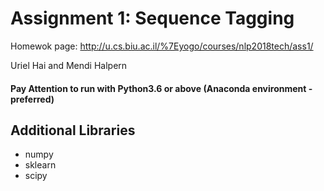 # Assignment 1: Sequence Tagging

Homewok page: http://u.cs.biu.ac.il/%7Eyogo/courses/nlp2018tech/ass1/

Uriel Hai and Mendi Halpern

#### **Pay Attention** to run with Python3.6 or above (Anaconda environment - preferred)

## Additional Libraries

* numpy
* sklearn
* scipy